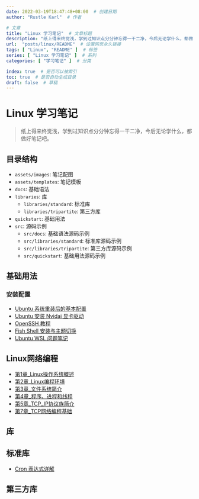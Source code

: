 ```yaml
---
date: 2022-03-19T18:47:48+08:00  # 创建日期
author: "Rustle Karl"  # 作者

# 文章
title: "Linux 学习笔记"  # 文章标题
description: "纸上得来终觉浅，学到过知识点分分钟忘得一干二净，今后无论学什么，都做好笔记吧。"
url:  "posts/linux/README"  # 设置网页永久链接
tags: [ "Linux", "README" ]  # 标签
series: [ "Linux 学习笔记" ]  # 系列
categories: [ "学习笔记" ]  # 分类

index: true  # 是否可以被索引
toc: true  # 是否自动生成目录
draft: false  # 草稿
---
```


# Linux 学习笔记

> 纸上得来终觉浅，学到过知识点分分钟忘得一干二净，今后无论学什么，都做好笔记吧。

## 目录结构

- `assets/images`: 笔记配图
- `assets/templates`: 笔记模板
- `docs`: 基础语法
- `libraries`: 库
  - `libraries/standard`: 标准库
  - `libraries/tripartite`: 第三方库
- `quickstart`: 基础用法
- `src`: 源码示例
  - `src/docs`: 基础语法源码示例
  - `src/libraries/standard`: 标准库源码示例
  - `src/libraries/tripartite`: 第三方库源码示例
  - `src/quickstart`: 基础用法源码示例

## 基础用法

### 安装配置

- [Ubuntu 系统重装后的基本配置](quickstart/install/ubuntu_desktop.md)
- [Ubuntu 安装 Nvidai 显卡驱动](quickstart/install/ubuntu_desktop_nvidia.md)
- [OpenSSH 教程](quickstart/openssh.md)
- [Fish Shell 安装与主题切换](quickstart/shell/fish.md)
- [Ubuntu WSL 问题笔记](quickstart/install/ubuntu_wsl.md)

## Linux网络编程

- [第1章_Linux操作系统概述](docs/Linux网络编程/第1章_Linux操作系统概述.md)
- [第2章_Linux编程环境](docs/Linux网络编程/第2章_Linux编程环境.md)
- [第3章_文件系统简介](docs/Linux网络编程/第3章_文件系统简介.md)
- [第4章_程序、进程和线程](docs/Linux网络编程/第4章_程序、进程和线程.md)
- [第5章_TCP_IP协议族简介](docs/Linux网络编程/第5章_TCP_IP协议族简介.md)
- [第7章_TCP网络编程基础](docs/Linux网络编程/第7章_TCP网络编程基础.md)

## 库

## 标准库

- [Cron 表达式详解](libraries/standard/cron.md)

## 第三方库
